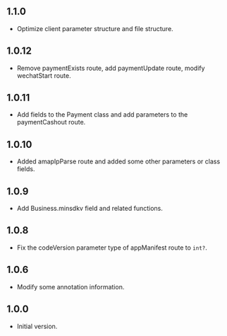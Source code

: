 ## 1.1.0

- Optimize client parameter structure and file structure.
  
## 1.0.12

- Remove paymentExists route, add paymentUpdate route, modify wechatStart route.
  
## 1.0.11

- Add fields to the Payment class and add parameters to the paymentCashout route.
  
## 1.0.10

- Added amapIpParse route and added some other parameters or class fields.
  
## 1.0.9

- Add Business.minsdkv field and related functions.
  
## 1.0.8

- Fix the codeVersion parameter type of appManifest route to `int?`.
  
## 1.0.6

- Modify some annotation information.
  
## 1.0.0

- Initial version.
